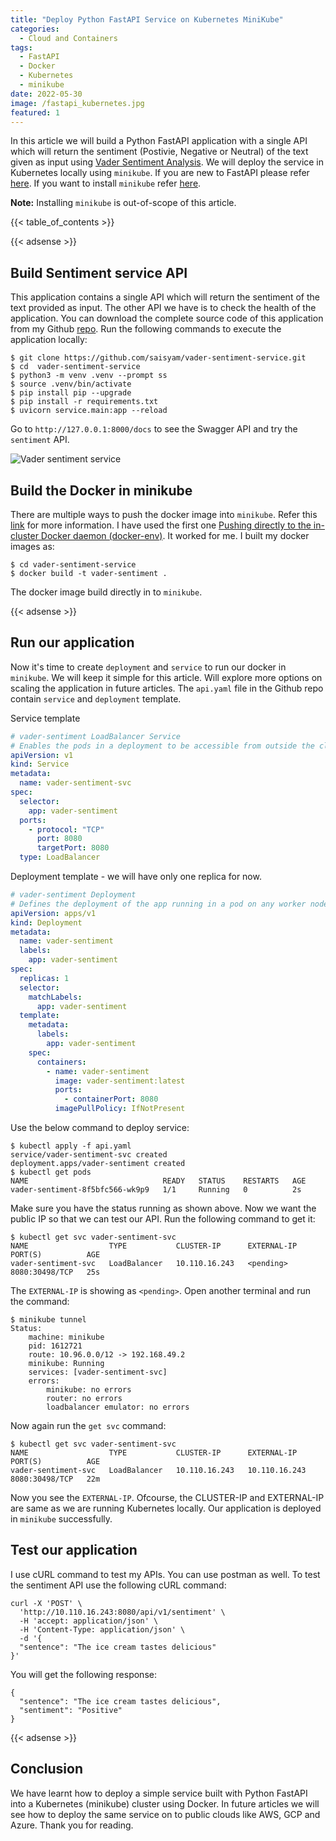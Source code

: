 ```yaml
---
title: "Deploy Python FastAPI Service on Kubernetes MiniKube"
categories:
  - Cloud and Containers
tags:
  - FastAPI
  - Docker
  - Kubernetes
  - minikube
date: 2022-05-30
image: /fastapi_kubernetes.jpg
featured: 1
---
```


In this article we will build a Python FastAPI application with a single API which will return the sentiment (Postivie, Negative or Neutral) of the text given as input using [Vader Sentiment Analysis](https://www.geeksforgeeks.org/python-sentiment-analysis-using-vader/). We will deploy the service in Kubernetes locally using `minikube`. If you are new to FastAPI please refer [here](https://fastapi.tiangolo.com/). If you want to install `minikube` refer [here](https://minikube.sigs.k8s.io/docs/start/). 

**Note:** Installing `minikube` is out-of-scope of this article.

{{< table_of_contents >}}

{{< adsense >}}

## Build Sentiment service API
This application contains a single API which will return the sentiment of the text provided as input. The other API we have is to check the health of the application. You can download the complete source code of this application from my Github [repo](https://github.com/saisyam/vader-sentiment-service). Run the following commands to execute the application locally:

```shell
$ git clone https://github.com/saisyam/vader-sentiment-service.git
$ cd  vader-sentiment-service
$ python3 -m venv .venv --prompt ss
$ source .venv/bin/activate
$ pip install pip --upgrade
$ pip install -r requirements.txt
$ uvicorn service.main:app --reload
```

Go to `http://127.0.0.1:8000/docs` to see the Swagger API and try the `sentiment` API.

![Vader sentiment service](../vader-sentiment-post-swagger.jpg)

## Build the Docker in minikube
There are multiple ways to push the docker image into `minikube`. Refer this [link](https://minikube.sigs.k8s.io/docs/handbook/pushing/) for more information. I have used the first one [Pushing directly to the in-cluster Docker daemon (docker-env)](https://minikube.sigs.k8s.io/docs/handbook/pushing/#1-pushing-directly-to-the-in-cluster-docker-daemon-docker-env). It worked for me. I built my docker images as:

```shell
$ cd vader-sentiment-service
$ docker build -t vader-sentiment .
```
The docker image build directly in to `minikube`.

{{< adsense >}}

## Run our application
Now it's time to create `deployment` and `service` to run our docker in `minikube`. We will keep it simple for this article. Will explore more options on scaling the application in future articles. The `api.yaml` file in the Github repo contain `service` and `deployment` template.

Service template
```yaml
# vader-sentiment LoadBalancer Service
# Enables the pods in a deployment to be accessible from outside the cluster
apiVersion: v1
kind: Service
metadata:
  name: vader-sentiment-svc
spec:
  selector:
    app: vader-sentiment
  ports:
    - protocol: "TCP"
      port: 8080
      targetPort: 8080
  type: LoadBalancer
```

Deployment template - we will have only one replica for now.
```yaml
# vader-sentiment Deployment
# Defines the deployment of the app running in a pod on any worker node
apiVersion: apps/v1
kind: Deployment
metadata:
  name: vader-sentiment
  labels:
    app: vader-sentiment
spec:
  replicas: 1
  selector:
    matchLabels:
      app: vader-sentiment
  template:
    metadata:
      labels:
        app: vader-sentiment
    spec:
      containers:
        - name: vader-sentiment
          image: vader-sentiment:latest
          ports:
            - containerPort: 8080
          imagePullPolicy: IfNotPresent
```

Use the below command to deploy service:

```shell
$ kubectl apply -f api.yaml 
service/vader-sentiment-svc created
deployment.apps/vader-sentiment created
$ kubectl get pods
NAME                              READY   STATUS    RESTARTS   AGE
vader-sentiment-8f5bfc566-wk9p9   1/1     Running   0          2s
```
Make sure you have the status running as shown above. Now we want the public IP so that we can test our API. Run the following command to get it:

```shell
$ kubectl get svc vader-sentiment-svc
NAME                  TYPE           CLUSTER-IP      EXTERNAL-IP   PORT(S)          AGE
vader-sentiment-svc   LoadBalancer   10.110.16.243   <pending>     8080:30498/TCP   25s
```
The `EXTERNAL-IP` is showing as `<pending>`. Open another terminal and run the command:

```shell
$ minikube tunnel
Status:	
	machine: minikube
	pid: 1612721
	route: 10.96.0.0/12 -> 192.168.49.2
	minikube: Running
	services: [vader-sentiment-svc]
    errors: 
		minikube: no errors
		router: no errors
		loadbalancer emulator: no errors
```

Now again run the `get svc` command:

```shell
$ kubectl get svc vader-sentiment-svc
NAME                  TYPE           CLUSTER-IP      EXTERNAL-IP     PORT(S)          AGE
vader-sentiment-svc   LoadBalancer   10.110.16.243   10.110.16.243   8080:30498/TCP   22m
```
Now you see the `EXTERNAL-IP`. Ofcourse, the CLUSTER-IP and EXTERNAL-IP are same as we are running Kubernetes locally. Our application is deployed in `minikube` successfully.

## Test our application
I use cURL command to test my APIs. You can use postman as well. To test the sentiment API use the following cURL command:

```shell
curl -X 'POST' \
  'http://10.110.16.243:8080/api/v1/sentiment' \
  -H 'accept: application/json' \
  -H 'Content-Type: application/json' \
  -d '{
  "sentence": "The ice cream tastes delicious"
}'
```
You will get the following response:
```shell
{
  "sentence": "The ice cream tastes delicious",
  "sentiment": "Positive"
}
```

{{< adsense >}}

## Conclusion
We have learnt how to deploy a simple service built with Python FastAPI into a Kubernetes (minikube) cluster using Docker. In future articles we will see how to deploy the same service on to public clouds like AWS, GCP and Azure. Thank you for reading.